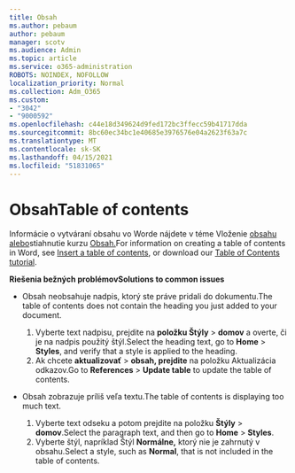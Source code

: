 ```yaml
---
title: Obsah
ms.author: pebaum
author: pebaum
manager: scotv
ms.audience: Admin
ms.topic: article
ms.service: o365-administration
ROBOTS: NOINDEX, NOFOLLOW
localization_priority: Normal
ms.collection: Adm_O365
ms.custom:
- "3042"
- "9000592"
ms.openlocfilehash: c44e18d349624d9fed172bc3ffecc59b41717dda
ms.sourcegitcommit: 8bc60ec34bc1e40685e3976576e04a2623f63a7c
ms.translationtype: MT
ms.contentlocale: sk-SK
ms.lasthandoff: 04/15/2021
ms.locfileid: "51831065"
---
```

# <a name="table-of-contents"></a><span data-ttu-id="89edb-102">Obsah</span><span class="sxs-lookup"><span data-stu-id="89edb-102">Table of contents</span></span>

<span data-ttu-id="89edb-103">Informácie o vytváraní obsahu vo Worde nájdete v téme Vloženie [obsahu alebo](https://support.office.com/article/882e8564-0edb-435e-84b5-1d8552ccf0c0)stiahnutie kurzu [Obsah.](https://go.microsoft.com/fwlink/?linkid=2065106)</span><span class="sxs-lookup"><span data-stu-id="89edb-103">For information on creating a table of contents in Word, see [Insert a table of contents](https://support.office.com/article/882e8564-0edb-435e-84b5-1d8552ccf0c0), or download our [Table of Contents tutorial](https://go.microsoft.com/fwlink/?linkid=2065106).</span></span>

<span data-ttu-id="89edb-104">**Riešenia bežných problémov**</span><span class="sxs-lookup"><span data-stu-id="89edb-104">**Solutions to common issues**</span></span>

- <span data-ttu-id="89edb-105">Obsah neobsahuje nadpis, ktorý ste práve pridali do dokumentu.</span><span class="sxs-lookup"><span data-stu-id="89edb-105">The table of contents does not contain the heading you just added to your document.</span></span>
  1. <span data-ttu-id="89edb-106">Vyberte text nadpisu, prejdite na **položku Štýly**  >  **domov** a overte, či je na nadpis použitý štýl.</span><span class="sxs-lookup"><span data-stu-id="89edb-106">Select the heading text, go to **Home** > **Styles**, and verify that a style is applied to the heading.</span></span>
  2. <span data-ttu-id="89edb-107">Ak chcete **aktualizovať**  >  **obsah, prejdite** na položku Aktualizácia odkazov.</span><span class="sxs-lookup"><span data-stu-id="89edb-107">Go to **References** > **Update table** to update the table of contents.</span></span>

- <span data-ttu-id="89edb-108">Obsah zobrazuje príliš veľa textu.</span><span class="sxs-lookup"><span data-stu-id="89edb-108">The table of contents is displaying too much text.</span></span> 
  1. <span data-ttu-id="89edb-109">Vyberte text odseku a potom prejdite na položku **Štýly**  >  **domov**.</span><span class="sxs-lookup"><span data-stu-id="89edb-109">Select the paragraph text, and then go to **Home** > **Styles**.</span></span>
  2. <span data-ttu-id="89edb-110">Vyberte štýl, napríklad Štýl **Normálne,** ktorý nie je zahrnutý v obsahu.</span><span class="sxs-lookup"><span data-stu-id="89edb-110">Select a style, such as **Normal**, that is not included in the table of contents.</span></span>